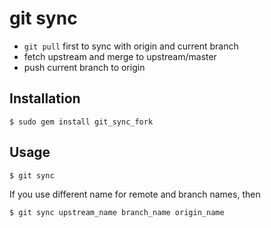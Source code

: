 # git sync

* `git pull` first to sync with origin and current branch
* fetch upstream and merge to upstream/master
* push current branch to origin

## Installation

    $ sudo gem install git_sync_fork

## Usage

    $ git sync

If you use different name for remote and branch names, then

    $ git sync upstream_name branch_name origin_name


